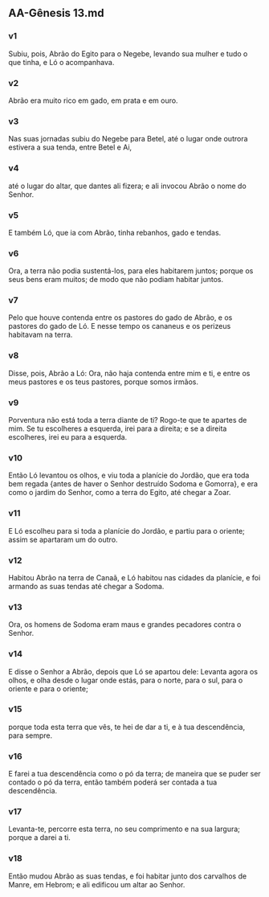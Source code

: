 ## AA-Gênesis 13.md
### v1
 Subiu, pois, Abrão do Egito para o Negebe, levando sua mulher e tudo o que tinha, e Ló o acompanhava.
### v2
 Abrão era muito rico em gado, em prata e em ouro.
### v3
 Nas suas jornadas subiu do Negebe para Betel, até o lugar onde outrora estivera a sua tenda, entre Betel e Ai,
### v4
 até o lugar do altar, que dantes ali fizera; e ali invocou Abrão o nome do Senhor.
### v5
 E também Ló, que ia com Abrão, tinha rebanhos, gado e tendas.
### v6
 Ora, a terra não podia sustentá-los, para eles habitarem juntos; porque os seus bens eram muitos; de modo que não podiam habitar juntos.
### v7
 Pelo que houve contenda entre os pastores do gado de Abrão, e os pastores do gado de Ló. E nesse tempo os cananeus e os perizeus habitavam na terra.
### v8
 Disse, pois, Abrão a Ló: Ora, não haja contenda entre mim e ti, e entre os meus pastores e os teus pastores, porque somos irmãos.
### v9
 Porventura não está toda a terra diante de ti? Rogo-te que te apartes de mim. Se tu escolheres a esquerda, irei para a direita; e se a direita escolheres, irei eu para a esquerda.
### v10
 Então Ló levantou os olhos, e viu toda a planície do Jordão, que era toda bem regada {antes de haver o Senhor destruído Sodoma e Gomorra}, e era como o jardim do Senhor, como a terra do Egito, até chegar a Zoar.
### v11
 E Ló escolheu para si toda a planície do Jordão, e partiu para o oriente; assim se apartaram um do outro.
### v12
 Habitou Abrão na terra de Canaã, e Ló habitou nas cidades da planície, e foi armando as suas tendas até chegar a Sodoma.
### v13
 Ora, os homens de Sodoma eram maus e grandes pecadores contra o Senhor.
### v14
 E disse o Senhor a Abrão, depois que Ló se apartou dele: Levanta agora os olhos, e olha desde o lugar onde estás, para o norte, para o sul, para o oriente e para o oriente;
### v15
 porque toda esta terra que vês, te hei de dar a ti, e à tua descendência, para sempre.
### v16
 E farei a tua descendência como o pó da terra; de maneira que se puder ser contado o pó da terra, então também poderá ser contada a tua descendência.
### v17
 Levanta-te, percorre esta terra, no seu comprimento e na sua largura; porque a darei a ti.
### v18
 Então mudou Abrão as suas tendas, e foi habitar junto dos carvalhos de Manre, em Hebrom; e ali edificou um altar ao Senhor.
